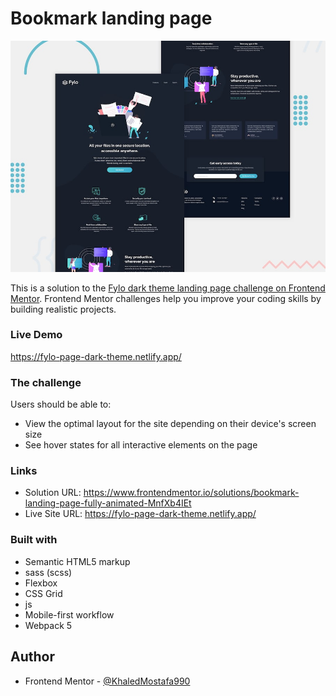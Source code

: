 # Bookmark landing page

![Design Preview](./design/desktop-preview.jpg)

This is a solution to the [Fylo dark theme landing page challenge on Frontend Mentor](https://www.frontendmentor.io/challenges/fylo-dark-theme-landing-page-5ca5f2d21e82137ec91a50fd). Frontend Mentor challenges help you improve your coding skills by building realistic projects.

### Live Demo

https://fylo-page-dark-theme.netlify.app/

### The challenge

Users should be able to:

- View the optimal layout for the site depending on their device's screen size
- See hover states for all interactive elements on the page

### Links

- Solution URL: https://www.frontendmentor.io/solutions/bookmark-landing-page-fully-animated-MnfXb4IEt
- Live Site URL: https://fylo-page-dark-theme.netlify.app/

### Built with

- Semantic HTML5 markup
- sass (scss)
- Flexbox
- CSS Grid
- js
- Mobile-first workflow
- Webpack 5

## Author

- Frontend Mentor - [@KhaledMostafa990](https://www.frontendmentor.io/profile/KhaledMostafa990)
